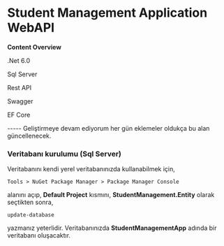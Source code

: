 # Student Management Application WebAPI

**Content Overview**

.Net 6.0

Sql Server

Rest API

Swagger

EF Core

----- Geliştirmeye devam ediyorum her gün eklemeler oldukça bu alan güncellenecek.

### Veritabanı kurulumu (Sql Server)

Veritabanını kendi yerel veritabanınızda kullanabilmek için,
```
Tools > NuGet Package Manager > Package Manager Console
```
alanını açıp, **Default Project** kısmını, **StudentManagement.Entity** olarak seçtikten sonra,
```
update-database
```
yazmanız yeterlidir. Veritabanınızda **StudentManagementApp** adında bir veritabanı oluşacaktır.
